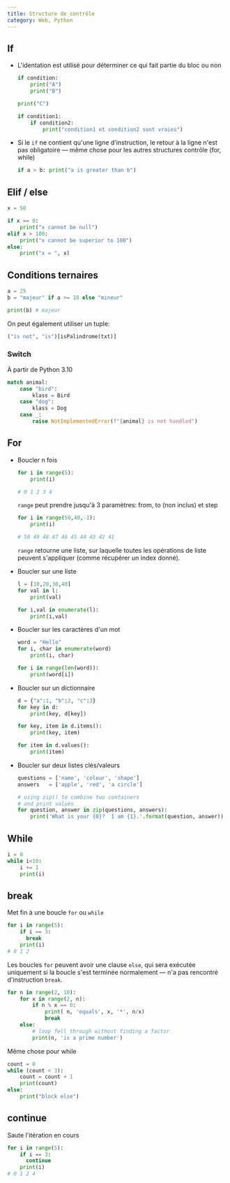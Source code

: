 ```yaml
---
title: Structure de contrôle
category: Web, Python
---
```


## If

* L'identation est utilisé pour déterminer ce qui fait partie du bloc ou non

  ``` python
  if condition:
      print("A")
      print("B")

  print("C")
  ```

  ``` python
  if condition1:
      if condition2:
          print("condition1 et condition2 sont vraies")
  ```

* Si le `if` ne contient qu'une ligne d'instruction, le retour à la ligne n'est pas obligatoire — même chose pour les autres structures contrôle (for, while)

  ``` python
  if a > b: print("a is greater than b") 
  ```

## Elif / else

``` python
x = 50

if x == 0:
    print("x cannot be null")
elif x > 100:
    print("x cannot be superior to 100")
else:
    print("x = ", x)
```

## Conditions ternaires

``` python
a = 25
b = "majeur" if a >= 18 else "mineur"

print(b) # majeur
```

On peut également utiliser un tuple:

``` python
("is not", "is")[isPalindrome(txt)]
```

### Switch

À partir de Python 3.10

``` python
match animal:
    case "bird":
        klass = Bird
    case "dog":
        klass = Dog
    case _:
        raise NotImplementedError(f"{animal} is not handled")
```

## For

* Boucler n fois

  ``` python
  for i in range(5):
      print(i)

  # 0 1 2 3 4
  ```

  `range` peut prendre jusqu'à 3 paramètres: from, to (non inclus) et step

  ``` python
  for i in range(50,40,-1):
      print(i)

  # 50 49 48 47 46 45 44 43 42 41
  ```

  `range` retourne une liste, sur laquelle toutes les opérations de liste peuvent s'appliquer (comme récupérer un index donné).

* Boucler sur une liste

  ``` python
  l = [10,20,30,40]
  for val in l:
      print(val)
  ```

  ``` python
  for i,val in enumerate(l):
      print(i,val)
  ```

* Boucler sur les caractères d'un mot

  ``` python
  word = "Hello"
  for i, char in enumerate(word)
      print(i, char)
  ```

  ``` python
  for i in range(len(word)):
      print(word[i])
  ```

* Boucler sur un dictionnaire

  ``` python
  d = {"a":1, "b":2, "c":3}
  for key in d:
      print(key, d[key])
  ```

  ``` python
  for key, item in d.items():
      print(key, item)
  ```

  ``` python
  for item in d.values():
      print(item)
  ```

* Boucler sur deux listes clés/valeurs

  ``` python
  questions = ['name', 'colour', 'shape']
  answers   = ['apple', 'red', 'a circle']

  # using zip() to combine two containers
  # and print values
  for question, answer in zip(questions, answers):
      print('What is your {0}?  I am {1}.'.format(question, answer))
  ```

## While

``` python
i = 0
while i<10:
    i += 1
    print(i)
```

## break

Met fin à une boucle `for` ou `while`

``` python
for i in range(5):
    if i == 3:
      break
    print(i)
# 0 1 2
```

Les boucles `for` peuvent avoir une clause `else`, qui sera exécutée uniquement si la boucle s'est terminée normalement — n'a pas rencontré d'instruction `break`.

``` python
for n in range(2, 10):
    for x in range(2, n):
        if n % x == 0:
            print( n, 'equals', x, '*', n/x)
            break
    else:
        # loop fell through without finding a factor
        print(n, 'is a prime number')
```

Même chose pour while

``` python
count = 0
while (count < 3):
    count = count + 1
    print(count) 
else: 
    print("block else") 
```

## continue

Saute l'itération en cours

``` python
for i in range(5):
    if i == 3:
      continue
    print(i)
# 0 1 2 4
```
